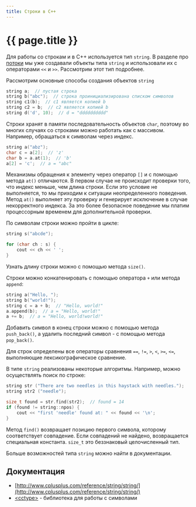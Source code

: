```yaml
---
title: Строки в C++
---
```


# {{ page.title }}

Для работы со строкам и в C++ используется тип `string`. В разделе про [потоки](io) мы уже создавали объекты типа `string` и использовали их с операторами `<<` и `>>`. Рассмотрим этот тип подробнее.

Рассмотрим основные способы создания объектов `string`

```cpp
string a;  // пустая строка
string b("abc");  // строка проинициализирована списком символов
string c1(b);  // c1 является копией b
string c2 = b;  // c2 является копией b
string d('d', 10);  // d = "dddddddddd"
```

Строки хранят в памяти последовательность объектов `char`, поэтому во многих случаях со строками можно работать как с массивом. Например, обращаться к символам через индекс.

```cpp
string a("abz");
char c = a[2];  // 'z'
char b = a.at(1);  // 'b'
a[2] = 'c';  // a = "abc"
```
Механизмы обращения к элементу через оператор `[]` и с помощью метода `at()` отличаются. В первом случае не происходит проверки того, что индекс меньше, чем длина строки. Если это условие не выполняется, то мы приходим к ситуации неопределенного поведения. Метод `at()` выполняет эту проверку и генерирует исключение в случае некорректного индекса. За это более безопасное поведение мы платим процессорным временем для дополнительной проверки.

По символам строки можно пройти в цикле:
```cpp
string s("abcde");

for (char ch : s) {
    cout << ch << ' ';
}
```

Узнать длину строки можно с помощью метода `size()`.

Строки можно конкатенировать с помощью оператора `+` или метода `append`:
```cpp
string a("Hello, ");
string b("world!");
string c = a + b;  // "Hello, world!"
a.append(b);  // a = "Hello, world!"
a += b;  // a = "Hello, world!world!"
```

Добавить символ в конец строки можно с помощью метода `push_back()`, а удалить последний символ - с помощью метода `pop_back()`.

Для строк определены все операторы сравнения `==`, `!=`, `>`, `<`, `>=`, `<=`, выполняющие лексикографическое сравнение.

В типе `string` реализованы некоторые алгоритмы. Например, можно осуществлять поиск по строке:
```cpp
string str ("There are two needles in this haystack with needles.");
string str2 ("needle");

size_t found = str.find(str2);  // found = 14
if (found != string::npos) {
    cout << "first 'needle' found at: " << found << '\n';
}
```
Метод `find()` возвращает позицию первого символа, которому соответствует совпадение. Если совпадений не найдено, возвращается специальная константа. `size_t` это беззнаковый целочисленный тип.

Больше возможностей типа `string` можно найти в документации. 

## Документация 
* [http://www.cplusplus.com/reference/string/string/](http://www.cplusplus.com/reference/string/string/)
* [\<cctype\>](http://www.cplusplus.com/reference/cctype/) - библиотека для работы с символами
